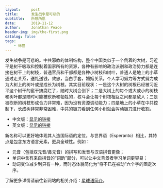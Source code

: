 ```yaml
---
layout:     post
title:      发生战争是可悲的
subtitle:   所想所愿
date:       2019-11-12
author:     Jonathan Peace
header-img: img/the-first.png
catalog: false
tags:
    - 标签
---
```


发生战争是可悲的。中共邪教的体制结构，整个中国类似于一个倒着的大树，习近平是树干吸取和控制着国家所有的资源，各种有影响的政治派别和政治势力都是连接在树干上的树枝，普通官员和干部都是各种小树枝和树叶，普通人是地上的小草通过走关系，送礼送钱，效忠，当白手套，婚姻关系，个人学习努力等方式努力成为大树上的树叶或是成长为树枝。其实目前现状：一是这个大树的树根已经被习近平这个树干的蛮干搞腐烂了，随时大树会倒下；二是大树上的每个或大或小的树枝和树叶都是随时可能被砍断和牺牲的，权斗会让每个树枝相互之间都是敌人；三是被砍断的树枝形成合力非常难，因为没有资源调动能力；四是地上的小草在中共控制下，长成树非常非常困难，中共的镰刀看到任何小树就会挥动镰刀进行收割。

* 中文版：[显示的链接](实际网址)
* 英文版：[显示的链接](实际网址)

新名称可以更好地体现其人造国际语的定位。与世界语（Esperanto）相比，其特点是包含东方语言元素，更具全球性。例如：

* 元音（包括双元音/鼻元音）的拼写和发音与汉语拼音更像；
* 单词中含有来自拼音的“词韵”部分，可以让中文背景者学习单词更容易；
* 动词变位减少到只有一种，而时态体貌简化为“将不已在被动”六个字的固定次序。

了解更多详情请前往新网站的相关介绍：[星球语简介](https://globien.gitee.io/2018/12/10/briefing)。
